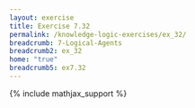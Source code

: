 ```yaml
---
layout: exercise
title: Exercise 7.32
permalink: /knowledge-logic-exercises/ex_32/
breadcrumb: 7-Logical-Agents
breadcrumb2: ex_32
home: "true"
breadcrumb5: ex7.32
---
```


{% include mathjax_support %}


